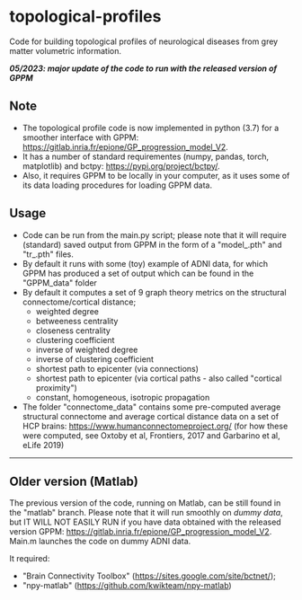 # topological-profiles

Code for building topological profiles of neurological diseases from grey matter volumetric information. 

***05/2023: major update of the code to run with the released version of GPPM***

## Note
* The topological profile code is now implemented in python (3.7) for a smoother interface with GPPM:  https://gitlab.inria.fr/epione/GP_progression_model_V2.
* It has a number of standard requirementes (numpy, pandas, torch, matplotlib) and bctpy: https://pypi.org/project/bctpy/.
* Also, it requires GPPM to be locally in your computer, as it uses some of its data loading procedures for loading GPPM data.

## Usage
* Code can be run from the main.py script; please note that it will require (standard) saved output from GPPM in the form of a "model_.pth" and "tr_.pth" files.
* By default it runs with some (toy) example of ADNI data, for which GPPM has produced a set of output which can be found in the "GPPM_data" folder
* By default it computes a set of 9 graph theory metrics on the structural connectome/cortical distance;
  * weighted degree
  * betweeness centrality
  * closeness centrality
  * clustering coefficient
  * inverse of weighted degree
  * inverse of clustering coefficient
  * shortest path to epicenter (via connections)
  * shortest path to epicenter (via cortical paths - also called "cortical proximity")
  * constant, homogeneous, isotropic propagation
* The folder "connectome_data" contains some pre-computed average structural connectome and average cortical distance data on a set of HCP brains: https://www.humanconnectomeproject.org/ (for how these were computed, see Oxtoby et al, Frontiers, 2017 and Garbarino et al, eLife 2019)

-------

## Older version (Matlab)
The previous version of the code, running on Matlab, can be still found in the "matlab" branch. Please note that it will run smoothly on *dummy data*, but IT WILL NOT EASILY RUN if you have data obtained with the released version GPPM: https://gitlab.inria.fr/epione/GP_progression_model_V2. Main.m launches the code on dummy ADNI data.

It required:
* "Brain Connectivity Toolbox" (https://sites.google.com/site/bctnet/);
* "npy-matlab" (https://github.com/kwikteam/npy-matlab)
